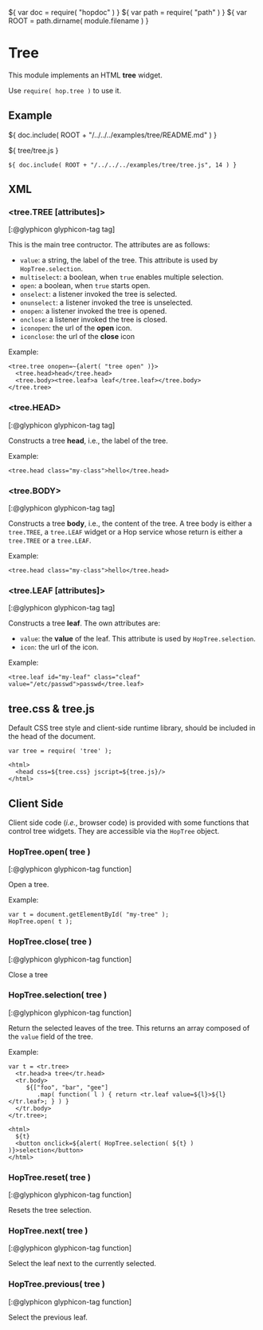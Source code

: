 ${ var doc = require( "hopdoc" ) }
${ var path = require( "path" ) }
${ var ROOT = path.dirname( module.filename ) }

Tree
====

This module implements an HTML __tree__ widget. 

Use `require( hop.tree )` to use it.

Example
-------

${ doc.include( ROOT + "/../../../examples/tree/README.md" ) }

${ <span class="label label-info">tree/tree.js</span> }

```hopscript
${ doc.include( ROOT + "/../../../examples/tree/tree.js", 14 ) }
```

XML
---

### <tree.TREE [attributes]> ###
[:@glyphicon glyphicon-tag tag]

This is the main tree contructor. The attributes are as follows:

 * `value`: a string, the label of the tree. This attribute is used
 by `HopTree.selection`.
 * `multiselect`: a boolean, when `true` enables multiple selection.
 * `open`: a boolean, when `true` starts open.
 * `onselect`: a listener invoked the tree is selected.
 * `onunselect`: a listener invoked the tree is unselected.
 * `onopen`: a listener invoked the tree is opened.
 * `onclose`: a listener invoked the tree is closed.
 * `iconopen`: the url of the __open__ icon.
 * `iconclose`: the url of the __close__ icon

Example:

```hopscript
<tree.tree onopen=~{alert( "tree open" )}>
  <tree.head>head</tree.head>
  <tree.body><tree.leaf>a leaf</tree.leaf></tree.body>
</tree.tree>
```

### <tree.HEAD> ###
[:@glyphicon glyphicon-tag tag]

Constructs a tree __head__, i.e., the label of the tree.

Example:

```hopscript
<tree.head class="my-class">hello</tree.head>
```

### <tree.BODY> ###
[:@glyphicon glyphicon-tag tag]

Constructs a tree __body__, i.e., the content of the tree. A tree
body is either a `tree.TREE`, a `tree.LEAF` widget or a Hop service whose
return is either a `tree.TREE` or a `tree.LEAF`.

Example:

```hopscript
<tree.head class="my-class">hello</tree.head>
```

### <tree.LEAF [attributes]> ###
[:@glyphicon glyphicon-tag tag]

Constructs a tree __leaf__. The own attributes are:

 * `value`: the __value__ of the leaf. This attribute is used
 by `HopTree.selection`.
 * `icon`: the url of the icon.

Example:

```hopscript
<tree.leaf id="my-leaf" class="cleaf" value="/etc/passwd">passwd</tree.leaf>
```

## tree.css & tree.js ##

Default CSS tree style and client-side runtime library, should be
included in the head of the document.

```hopscript
var tree = require( 'tree' );

<html>
  <head css=${tree.css} jscript=${tree.js}/>
</html>
```

Client Side
-----------

Client side code (_i.e._, browser code) is provided with some functions
that control tree widgets. They are accessible via the `HopTree` object.


### HopTree.open( tree ) ###
[:@glyphicon glyphicon-tag function]

Open a tree.

Example:

```hopscript
var t = document.getElementById( "my-tree" );
HopTree.open( t );
```

### HopTree.close( tree ) ###
[:@glyphicon glyphicon-tag function]

Close a tree

### HopTree.selection( tree ) ###
[:@glyphicon glyphicon-tag function]

Return the selected leaves of the tree. This returns an array composed of
the `value` field of the tree.

Example:

```hopscript
var t = <tr.tree>
  <tr.head>a tree</tr.head>
  <tr.body>
     ${["foo", "bar", "gee"]
        .map( function( l ) { return <tr.leaf value=${l}>${l}</tr.leaf>; } ) }
  </tr.body>
</tr.tree>;

<html>
  ${t}
  <button onclick=${alert( HopTree.selection( ${t} ) )}>selection</button>
</html>
```

### HopTree.reset( tree ) ###
[:@glyphicon glyphicon-tag function]

Resets the tree selection.


### HopTree.next( tree ) ###
[:@glyphicon glyphicon-tag function]

Select the leaf next to the currently selected.


### HopTree.previous( tree ) ###
[:@glyphicon glyphicon-tag function]

Select the previous leaf.

